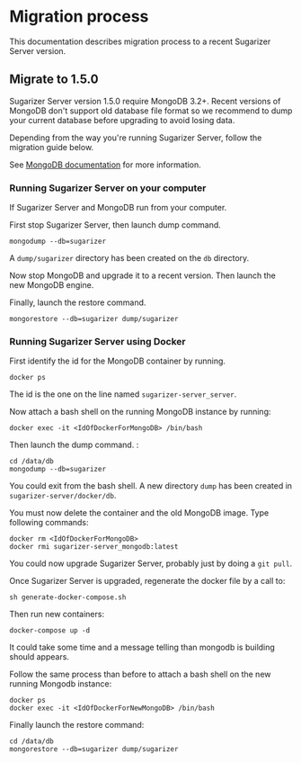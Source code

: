 # Migration process

This documentation describes migration process to a recent Sugarizer Server version.

## Migrate to 1.5.0
Sugarizer Server version 1.5.0 require MongoDB 3.2+.
Recent versions of MongoDB don't support old database file format so we recommend to dump your current database before upgrading to avoid losing data.

Depending from the way you're running Sugarizer Server, follow the migration guide below.

See [MongoDB documentation](https://www.mongodb.com/docs/database-tools/) for more information.

### Running Sugarizer Server on your computer

If Sugarizer Server and MongoDB run from your computer.

First stop Sugarizer Server, then launch dump command.

```
mongodump --db=sugarizer 
```

A `dump/sugarizer` directory has been created on the `db` directory.

Now stop MongoDB and upgrade it to a recent version. Then launch the new MongoDB engine.

Finally, launch the restore command.

```
mongorestore --db=sugarizer dump/sugarizer
```


### Running Sugarizer Server using Docker

First identify the id for the MongoDB container by running.

```
docker ps
```

The id is the one on the line named `sugarizer-server_server`.

Now attach a bash shell on the running MongoDB instance by running:

```
docker exec -it <IdOfDockerForMongoDB> /bin/bash
```

Then launch the dump command.
:

```
cd /data/db 
mongodump --db=sugarizer 
```

You could exit from the bash shell.
A new directory `dump` has been created in `sugarizer-server/docker/db`.

You must now delete the container and the old MongoDB image. Type following commands:

```
docker rm <IdOfDockerForMongoDB>
docker rmi sugarizer-server_mongodb:latest
```

You could now upgrade Sugarizer Server, probably just by doing a `git pull`.

Once Sugarizer Server is upgraded, regenerate the docker file by a call to:

```
sh generate-docker-compose.sh
```

Then run new containers:

```
docker-compose up -d
```

It could take some time and a message telling than mongodb is building should appears.

Follow the same process than before to attach a bash shell on the new running Mongodb instance:

```
docker ps
docker exec -it <IdOfDockerForNewMongoDB> /bin/bash
```

Finally launch the restore command:

```
cd /data/db 
mongorestore --db=sugarizer dump/sugarizer 
```


